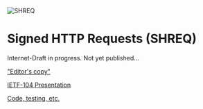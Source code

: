 ![SHREQ](https://cyberphone.github.io/doc/security/shreq.svg)

# Signed HTTP Requests (SHREQ)

Internet-Draft in progress.  Not yet published...

["Editor's copy"](https://cyberphone.github.io/ietf-signed-http-requests/shreq.html)

[IETF-104 Presentation](https://cyberphone.github.io/ietf-signed-http-requests/hotrfc-shreq.pdf)

[Code, testing, etc.](https://github.com/cyberphone/shreq)

